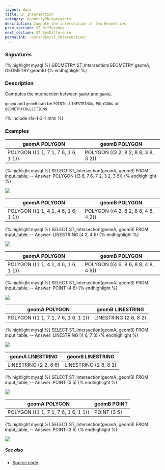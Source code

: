 ```yaml
---
layout: docs
title: ST_Intersection
category: Geometry2D/operators
description: Compute the intersection of two Geometries
prev_section: ST_Difference
next_section: ST_SymDifference
permalink: /docs/dev/ST_Intersection/
---
```


### Signatures

{% highlight mysql %}
GEOMETRY ST_Intersection(GEOMETRY geomA, GEOMETRY geomB)
{% endhighlight %}

### Description

Computes the intersection between `geomA` and `geomB`.

`geomA` and `geomB` can be `POINT`s, `LINESTRING`s, `POLYGON`s or `GEOMETRYCOLLECTION`s

{% include sfs-1-2-1.html %}

### Examples

| geomA POLYGON                       | geomB POLYGON                       |
|-------------------------------------|-------------------------------------|
| POLYGON ((1 1, 7 1, 7 6, 1 6, 1 1)) | POLYGON ((3 2, 8 2, 8 8, 3 8, 3 2)) |

{% highlight mysql %}
SELECT ST_Intersection(geomA, geomB) FROM input_table;
-- Answer:    POLYGON ((3 6, 7 6, 7 2, 3 2, 3 6))
{% endhighlight %}

<img class="displayed" src="../ST_Intersection_1.png"/>

| geomA POLYGON                       | geomB POLYGON                       |
|-------------------------------------|-------------------------------------|
| POLYGON ((1 1, 4 1, 4 6, 1 6, 1 1)) | POLYGON ((4 2, 8 2, 8 8, 4 8, 4 2)) |

{% highlight mysql %}
SELECT ST_Intersection(geomA, geomB) FROM input_table;
-- Answer:    LINESTRING (4 2, 4 6)
{% endhighlight %}

<img class="displayed" src="../ST_Intersection_2.png"/>

| geomA POLYGON                       | geomB POLYGON                       |
|-------------------------------------|-------------------------------------|
| POLYGON ((1 1, 4 1, 4 6, 1 6, 1 1)) | POLYGON ((4 6, 8 6, 8 8, 4 8, 4 6)) |

{% highlight mysql %}
SELECT ST_Intersection(geomA, geomB) FROM input_table;
-- Answer:    POINT (4 6)
{% endhighlight %}

<img class="displayed" src="../ST_Intersection_6.png"/>

| geomA POLYGON                       | geomB LINESTRING      |
|-------------------------------------|-----------------------|
| POLYGON ((1 1, 7 1, 7 6, 1 6, 1 1)) | LINESTRING (2 8, 8 2) |

{% highlight mysql %}
SELECT ST_Intersection(geomA, geomB) FROM input_table;
-- Answer:    LINESTRING (4 6, 7 3)
{% endhighlight %}

<img class="displayed" src="../ST_Intersection_3.png"/>

| geomA LINESTRING      | geomB LINESTRING      |
|-----------------------|-----------------------|
| LINESTRING (2 2, 6 6) | LINESTRING (2 8, 8 2) |

{% highlight mysql %}
SELECT ST_Intersection(geomA, geomB) FROM input_table;
-- Answer:    POINT (5 5)
{% endhighlight %}

<img class="displayed" src="../ST_Intersection_4.png"/>

| geomA POLYGON                       | geomB POINT |
|-------------------------------------|-------------|
| POLYGON ((1 1, 7 1, 7 6, 1 6, 1 1)) | POINT (3 5) |

{% highlight mysql %}
SELECT ST_Intersection(geomA, geomB) FROM input_table;
-- Answer:    POINT (3 5)
{% endhighlight %}

<img class="displayed" src="../ST_Intersection_5.png"/>

##### See also

* <a href="https://github.com/irstv/H2GIS/blob/master/h2spatial/src/main/java/org/h2gis/h2spatial/internal/function/spatial/operators/ST_Intersection.java" target="_blank">Source code</a>
